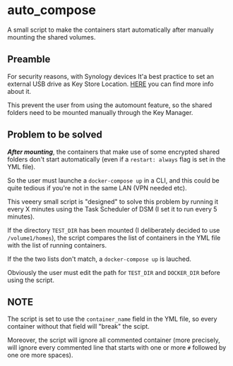 # auto_compose
A small script to make the containers start automatically after manually mounting the shared volumes.

## Preamble

For security reasons, with Synology devices It'a best practice to set an external USB drive as Key Store Location.
[HERE](https://blog.elcomsoft.com/2019/11/synology-nas-encryption-forensic-analysis-of-synology-nas-devices/) you can find more info about it.

This prevent the user from using the automount feature, so the shared folders need to be mounted manually through the Key Manager.

## Problem to be solved

***After mounting***, the containers that make use of some encrypted shared folders don't start automatically (even if a `restart: always` flag is set in the YML file).

So the user must launche a `docker-compose up` in a CLI, and this could be quite tedious if you're not in the same LAN (VPN needed etc).

This veeery small script is "designed" to solve this problem by running it every X minutes using the Task Scheduler of DSM (I set it to run every 5 minutes).

If the directory `TEST_DIR` has been mounted (I deliberately decided to use `/volume1/homes`), the script compares the list of containers in the YML file with the list of running containers.

If the the two lists don't match, a `docker-compose up` is lauched.

Obviously the user must edit the path for `TEST_DIR` and `DOCKER_DIR` before using the script.

## NOTE

The script is set to use the `container_name` field in the YML file, so every container without that field will "break" the scipt.

Moreover, the script will ignore all commented container (more precisely, will ignore every commented line that starts with one or more `#` followed by one ore more spaces).

